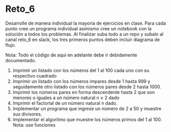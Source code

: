 # Reto_6
Desarrolle de manera individual la mayoría de ejercicios en clase. Para cada punto cree un programa individual asimismo cree un notebook con la solución a todos los problemas. Al finalizar suba todo a un repo y subalo al canal reto_6 en slack, los tres primeros puntos deben incluir diagrama de flujo.

Nota: Todo el código de aquí en adelante debe ir debidamente documentado.

1. Imprimir un listado con los números del 1 al 100 cada uno con su respectivo cuadrado
2. Imprimir un listado con los números impares desde 1 hasta 999 y seguidamente otro listado con los números pares desde 2 hasta 1000.
3. Imprimir los números pares en forma descendente hasta 2 que son menores o iguales a un número natural n ≥ 2 dado
4. Imprimir el factorial de un número natural n dado.
5. Implementar un programa que ingrese un número de 2 a 50 y muestre sus divisores.
6. Implementar el algoritmo que muestre los números primos del 1 al 100. Nota: use funciones
